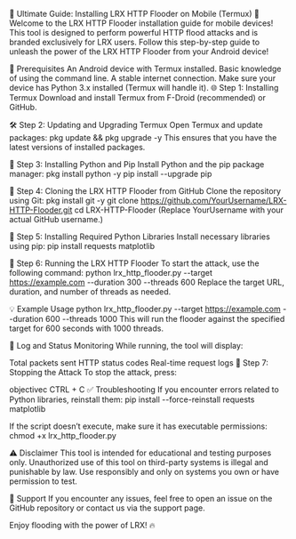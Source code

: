 🚀 Ultimate Guide: Installing LRX HTTP Flooder on Mobile (Termux) 🚀
Welcome to the LRX HTTP Flooder installation guide for mobile devices! This tool is designed to perform powerful HTTP flood attacks and is branded exclusively for LRX users. Follow this step-by-step guide to unleash the power of the LRX HTTP Flooder from your Android device!

📝 Prerequisites
An Android device with Termux installed.
Basic knowledge of using the command line.
A stable internet connection.
Make sure your device has Python 3.x installed (Termux will handle it).
🌐 Step 1: Installing Termux
Download and install Termux from F-Droid (recommended) or GitHub.

🛠️ Step 2: Updating and Upgrading Termux
Open Termux and update packages:
pkg update && pkg upgrade -y
This ensures that you have the latest versions of installed packages.

🐍 Step 3: Installing Python and Pip
Install Python and the pip package manager:
pkg install python -y
pip install --upgrade pip

📂 Step 4: Cloning the LRX HTTP Flooder from GitHub
Clone the repository using Git:
pkg install git -y
git clone https://github.com/YourUsername/LRX-HTTP-Flooder.git
cd LRX-HTTP-Flooder
(Replace YourUsername with your actual GitHub username.)

🧰 Step 5: Installing Required Python Libraries
Install necessary libraries using pip:
pip install requests matplotlib

🚀 Step 6: Running the LRX HTTP Flooder
To start the attack, use the following command:
python lrx_http_flooder.py --target https://example.com --duration 300 --threads 600
Replace the target URL, duration, and number of threads as needed.

💡 Example Usage
python lrx_http_flooder.py --target https://example.com --duration 600 --threads 1000
This will run the flooder against the specified target for 600 seconds with 1000 threads.

📝 Log and Status Monitoring
While running, the tool will display:

Total packets sent
HTTP status codes
Real-time request logs
🛑 Step 7: Stopping the Attack
To stop the attack, press:

objectivec
CTRL + C
✅ Troubleshooting
If you encounter errors related to Python libraries, reinstall them:
pip install --force-reinstall requests matplotlib

If the script doesn’t execute, make sure it has executable permissions:
chmod +x lrx_http_flooder.py

⚠️ Disclaimer
This tool is intended for educational and testing purposes only. Unauthorized use of this tool on third-party systems is illegal and punishable by law. Use responsibly and only on systems you own or have permission to test.

💬 Support
If you encounter any issues, feel free to open an issue on the GitHub repository or contact us via the support page.

Enjoy flooding with the power of LRX! 🔥

